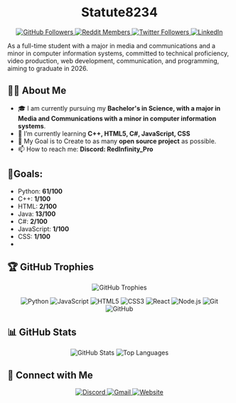 <h1 align="center">Statute8234</h1>

<p align="center">
  <a href="https://github.com/Statute8234">
    <img src="https://img.shields.io/github/followers/Statute8234?label=Follow%20Me&style=social" alt="GitHub Followers">
  </a>
  <a href="https://www.reddit.com/r/randomscreenshot/">
    <img src="https://img.shields.io/reddit/subreddit-subscribers/randomscreenshot?label=Follow%20Me&style=social" alt="Reddit Members">
  </a>
  <a href="https://twitter.com/RndScreenShot">
    <img src="https://img.shields.io/twitter/follow/RndScreenShot?label=Follow&style=social" alt="Twitter Followers">
  <a href="https://www.linkedin.com/in/Daniel Tower">
    <img src="https://img.shields.io/badge/LinkedIn-Connect-blue?style=social&logo=linkedin" alt="LinkedIn">
  </a>
</p>
    
As a full-time student with a major in media and communications and a minor in computer information systems, committed to technical proficiency, video production, web development, communication, and programming, aiming to graduate in 2026.

## 🙋‍♂️ About Me
- 🎓 I am currently pursuing my **Bachelor's in Science, with a major in Media and Communications with a minor in computer information systems**.
- 🌱 I’m currently learning **C++, HTML5, C#, JavaScript, CSS**
- 🎯 My Goal is to Create to as many **open source project** as possible.
- 📫 How to reach me: **Discord: RedInfinity_Pro**

## 🎯Goals:
- Python: **61/100**
- C++: **1/100**
- HTML: **2/100**
- Java: **13/100**
- C#: **2/100**
- JavaScript: **1/100**
- CSS: **1/100**
- 
## 🏆 GitHub Trophies

<p align="center">
  <img src="https://github-profile-trophy.vercel.app/?username=Statute8234&theme=radical" alt="GitHub Trophies">
</p>

<p align="center">
  <img src="https://img.shields.io/badge/-Python-333333?style=flat&logo=python" alt="Python">
  <img src="https://img.shields.io/badge/-JavaScript-333333?style=flat&logo=javascript" alt="JavaScript">
  <img src="https://img.shields.io/badge/-HTML5-333333?style=flat&logo=html5" alt="HTML5">
  <img src="https://img.shields.io/badge/-CSS3-333333?style=flat&logo=css3" alt="CSS3">
  <img src="https://img.shields.io/badge/-React-333333?style=flat&logo=react" alt="React">
  <img src="https://img.shields.io/badge/-Node.js-333333?style=flat&logo=node.js" alt="Node.js">
  <img src="https://img.shields.io/badge/-Git-333333?style=flat&logo=git" alt="Git">
  <img src="https://img.shields.io/badge/-GitHub-333333?style=flat&logo=github" alt="GitHub">
</p>

## 📊 GitHub Stats

<p align="center">
  <img src="https://github-readme-stats.vercel.app/api?username=Statute8234&show_icons=true&theme=radical" alt="GitHub Stats">
  <img src="https://github-readme-stats.vercel.app/api/top-langs/?username=Statute8234&layout=compact&theme=radical" alt="Top Languages">
</p>

## 🔗 Connect with Me

<p align="center">
  <a href="https://discord.com/channels/RedInfinity_Pro">
    <img src="https://img.shields.io/badge/-Discord-333333?style=flat&logo=discord" alt="Discord">
  </a>
  <a href="mailto:danieltower101501@gmail.com">
    <img src="https://img.shields.io/badge/-Gmail-333333?style=flat&logo=gmail" alt="Gmail">
  </a>
  <a href="https://danieltower101501.wixsite.com/my-site">
    <img src="https://img.shields.io/badge/-Website-333333?style=flat&logo=google-chrome" alt="Website">
  </a>
</p>
